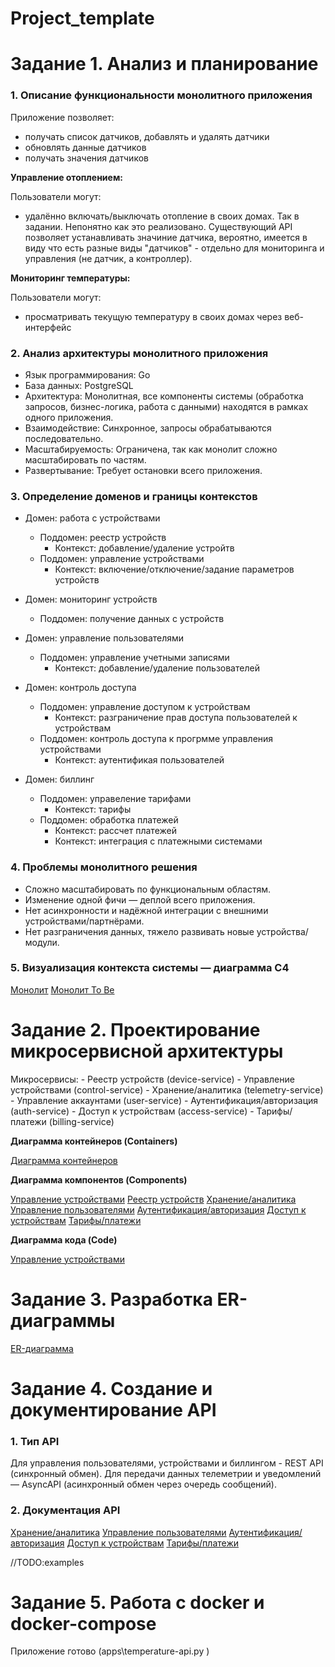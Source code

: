 # Project_template


# Задание 1. Анализ и планирование

### 1. Описание функциональности монолитного приложения

Приложение позволяет:
 - получать список датчиков, добавлять и удалять датчики
 - обновлять данные датчиков
 - получать значения датчиков

**Управление отоплением:**

Пользователи могут:
  - удалённо включать/выключать отопление в своих домах. Так в задании. Непонятно как это реализовано. Существующий API позволяет устанавливать значиние датчика, вероятно, имеется в виду что есть разные виды "датчиков" - отдельно для мониторинга и управления (не датчик, а контроллер).

**Мониторинг температуры:**

Пользователи могут:
  - просматривать текущую температуру в своих домах через веб-интерфейс

### 2. Анализ архитектуры монолитного приложения

 - Язык программирования: Go
 - База данных: PostgreSQL
 - Архитектура: Монолитная, все компоненты системы (обработка запросов, бизнес-логика, работа с данными) находятся в рамках одного приложения.
 - Взаимодействие: Синхронное, запросы обрабатываются последовательно.
 - Масштабируемость: Ограничена, так как монолит сложно масштабировать по частям.
 - Развертывание: Требует остановки всего приложения.

### 3. Определение доменов и границы контекстов

 - Домен: работа с устройствами
   - Поддомен: реестр устройств
     - Контекст: добавление/удаление устройтв
   - Поддомен: управление устройствами
     - Контекст: включение/отключение/задание параметров устройств

 - Домен: мониторинг устройств 
   - Поддомен: получение данных с устройств

 - Домен: управление пользователями
   - Поддомен: управление учетными записями
	   - Контекст: добавление/удаление пользователей

 - Домен: контроль доступа
   	- Поддомен: управление доступом к устройствам
   		- Контекст: разграничение прав доступа пользователей к устройствам
	- Поддомен: контроль доступа к прогрмме управления устройствами 
   		- Контекст: аутентификая пользователей

 - Домен: биллинг
   - Поддомен: управеление тарифами
    	- Контекст: тарифы 
  	- Поддомен: обработка платежей 
   		- Контекст: рассчет платежей
   		- Контекст: интеграция с платежными системами

### **4. Проблемы монолитного решения**

 - Сложно масштабировать по функциональным областям.
 - Изменение одной фичи — деплой всего приложения.
 - Нет асинхронности и надёжной интеграции с внешними устройствами/партнёрами.
 - Нет разграничения данных, тяжело развивать новые устройства/модули.


### 5. Визуализация контекста системы — диаграмма С4

[Монолит](diagram/monolith.puml)
[Монолит To Be](diagram/monolith_new.puml)

# Задание 2. Проектирование микросервисной архитектуры

Микросервисы:
	- Реестр устройств	(device-service)
	- Управление устройствами	(control-service)
	- Хранение/аналитика	(telemetry-service)
	- Управление аккаунтами	(user-service)
	- Аутентификация/авторизация	(auth-service)
	- Доступ к устройствам	(access-service)
	- Тарифы/платежи	(billing-service)

**Диаграмма контейнеров (Containers)**

[Диаграмма контейнеров](diagram/Containers_C4.puml)

**Диаграмма компонентов (Components)**

[Управление устройствами](diagram/Component_control_sevice_C4.puml)
[Реестр устройств](diagram/Component_device_sevice_C4.puml)
[Хранение/аналитика](diagram/Component_telemetry_sevice_C4.puml)
[Управление пользователями](diagram/Component_user_sevice_C4.puml)
[Аутентификация/авторизация](diagram/Component_auth_sevice_C4.puml)
[Доступ к устройствам](diagram/Component_access_sevice_C4.puml)
[Тарифы/платежи](diagram/Component_billing_sevice_C4.puml)

**Диаграмма кода (Code)**

[Управление устройствами](diagram/Component_control_sevice_code.puml)

# Задание 3. Разработка ER-диаграммы

[ER-диаграмма](diagram/er.puml)

# Задание 4. Создание и документирование API

### 1. Тип API

Для управления пользователями, устройствами и биллингом - REST API (синхронный обмен).
Для передачи данных телеметрии и уведомлений — AsyncAPI (асинхронный обмен через очередь сообщений).

### 2. Документация API
[Хранение/аналитика](api/telemetry-service.yaml)
[Управление пользователями](api/user-service.yaml)
[Аутентификация/авторизация](api/auth-service.yaml)
[Доступ к устройствам](api/access-service.yaml)
[Тарифы/платежи](api/billing-service.yaml)

//TODO:examples


# Задание 5. Работа с docker и docker-compose

Приложение готово (apps\temperature-api.py )


